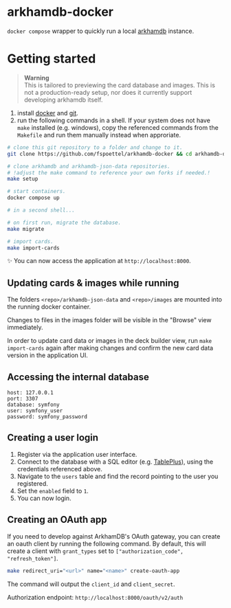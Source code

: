 # arkhamdb-docker

`docker compose` wrapper to quickly run a local [arkhamdb](https://arkhamdb.com/) instance.

# Getting started

> **Warning**  
> This is tailored to previewing the card database and images. This is not a production-ready setup, nor does it currently support developing arkhamdb itself.

1. install [docker](https://docs.docker.com/engine/install/) and [git](https://git-scm.com/book/en/v2/Getting-Started-Installing-Git).
2. run the following commands in a shell. If your system does not have `make` installed (e.g. windows), copy the referenced commands from the `Makefile` and run them manually instead when approriate.

```sh
# clone this git repository to a folder and change to it.
git clone https://github.com/fspoettel/arkhamdb-docker && cd arkhamdb-docker

# clone arkhamdb and arkhamdb-json-data repositories.
# !adjust the make command to reference your own forks if needed.!
make setup

# start containers.
docker compose up

# in a second shell...

# on first run, migrate the database.
make migrate

# import cards.
make import-cards
```

✨ You can now access the application at `http://localhost:8000`.

## Updating cards & images while running

The folders `<repo>/arkhamdb-json-data` and `<repo>/images` are mounted into the running docker container.

Changes to files in the images folder will be visible in the "Browse" view immediately.

In order to update card data or images in the deck builder view, run `make import-cards` again after making changes and confirm the new card data version in the application UI.

## Accessing the internal database

```
host: 127.0.0.1
port: 3307
database: symfony
user: symfony_user
password: symfony_password
```

## Creating a user login

1. Register via the application user interface.
2. Connect to the database with a SQL editor (e.g. [TablePlus](https://tableplus.com/)), using the credentials referenced above.
3. Navigate to the `users` table and find the record pointing to the user you registered.
4. Set the `enabled` field to `1`.
5. You can now login.

## Creating an OAuth app

If you need to develop against ArkhamDB's OAuth gateway, you can create an oauth client by running the following command. By default, this will create a client with `grant_types` set to `["authorization_code", "refresh_token"]`.

```sh
make redirect_uri="<url>" name="<name>" create-oauth-app
```

The command will output the `client_id` and `client_secret`.

Authorization endpoint: `http://localhost:8000/oauth/v2/auth`
